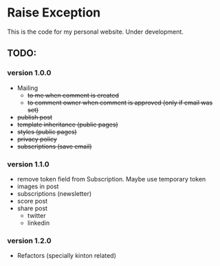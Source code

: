 # Raise Exception

This is the code for my personal website. Under development.

## TODO:

### version 1.0.0

- Mailing
    - ~~to me when comment is created~~
    - ~~to comment owner when comment is approved (only if email was set)~~
- ~~publish post~~
- ~~template inheritance (public pages)~~
- ~~styles (public pages)~~
- ~~privacy policy~~
- ~~subscriptions (save email)~~

### version 1.1.0

- remove token field from Subscription. Maybe use temporary token
- images in post
- subscriptions (newsletter)
- score post
- share post
    - twitter
    - linkedin

### version 1.2.0

- Refactors (specially kinton related)

